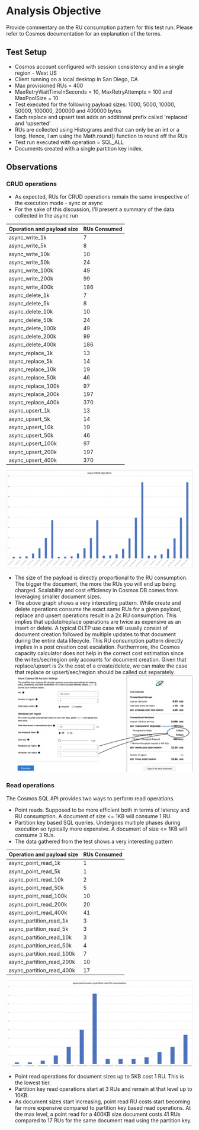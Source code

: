 # Analysis Objective
Provide commentary on the RU consumption pattern for this test run. Please refer to Cosmos documentation for an explanation of the terms.

## Test Setup
- Cosmos account configured with session consistency and in a single region - West US
- Client running on a local desktop in San Diego, CA
- Max provisioned RUs = 400
- MaxRetryWaitTimeInSeconds = 10, MaxRetryAttempts = 100 and MaxPoolSize = 10
- Test executed for the following payload sizes: 1000, 5000, 10000, 50000, 100000, 200000 and 400000 bytes
- Each replace and upsert test adds an additional prefix called 'replaced' and 'upserted'
- RUs are collected using Histograms and that can only be an int or a long. Hence, I am using the Math.round() function to round off the RUs
- Test run executed with operation = SQL_ALL 
- Documents created with a single partition key index.

## Observations

### CRUD operations
- As expected, RUs for CRUD operations remain the same irrespective of the execution mode - sync or async
- For the sake of this discussion, I'll present a summary of the data collected in the async run

| Operation and payload size | RUs Consumed |
| --- | --- |
| async_write_1k | 7 |
| async_write_5k |	8 |
| async_write_10k |	10 |
| async_write_50k |	24 |
| async_write_100k | 49 |
| async_write_200k | 99 |
| async_write_400k | 186 |
| async_delete_1k | 7 |
| async_delete_5k | 8 |
| async_delete_10k | 10 |
| async_delete_50k | 24 |
| async_delete_100k | 49 |
| async_delete_200k | 99 |
| async_delete_400k | 186 |
| async_replace_1k | 13 |
| async_replace_5k | 14 |
| async_replace_10k | 19 |
| async_replace_50k | 46 |
| async_replace_100k | 97 |
| async_replace_200k | 197 |
| async_replace_400k | 370 |
| async_upsert_1k | 13 |
| async_upsert_5k | 14 |
| async_upsert_10k | 19 |
| async_upsert_50k | 46 |
| async_upsert_100k | 97 |
| async_upsert_200k	| 197 |
| async_upsert_400k | 370 |

![CRUD operations RU consumption](Async%20CRUD%20op%20RUs.png)

- The size of the payload is directly proportional to the RU consumption. The bigger the document, the more the RUs you will end up being charged. Scalability and cost efficiency in Cosmos DB comes from leveraging smaller document sizes. 
- The above graph shows a very interesting pattern. While create and delete operations consume the exact same RUs for a given payload, replace and upsert operations result in a 2x RU consumption. This implies that update/replace operations are twice as expensive as an insert or delete. A typical OLTP use case will usually consist of document creation followed by multiple updates to that document during the entire data lifecycle. This RU consumption pattern directly implies in a post creation cost escalation.
Furthermore, the Cosmos capacity calculator  does not help in the correct cost estimation since the writes/sec/region only accounts for document creation. Given that replace/upsert is 2x the cost of a create/delete, we can make the case that replace or upsert/sec/region should be called out separately.
 ![Cosmos capacity calculator](Cosmos%20Capacity%20Calculator.png)

### Read operations
The Cosmos SQL API provides two ways to perform read operations.
- Point reads. Supposed to be more efficient both in terms of latency and RU consumption. A document of size <= 1KB will consume 1 RU. 
- Partition key based SQL queries. Undergoes multiple phases during execution so typically more expensive. A document of size <= 1KB will consume 3 RUs.
- The data gathered from the test shows a very interesting pattern

| Operation and payload size | RUs Consumed |
| --- | --- |
| async_point_read_1k | 1 |
| async_point_read_5k | 1 |
| async_point_read_10k | 2 |
| async_point_read_50k | 5 |
| async_point_read_100k | 10 |
| async_point_read_200k | 20 |
| async_point_read_400k | 41 |
| async_partition_read_1k | 3 |
| async_partition_read_5k | 3 |
| async_partition_read_10k | 3 |
| async_partition_read_50k | 4 |
| async_partition_read_100k | 7 |
| async_partition_read_200k | 10 |
| async_partition_read_400k | 17 |

![Async point read vs partition key RU consumption](Async%20point%20read%20vs%20partition%20read%20RU%20consumption.png)

- Point read operations for document sizes up to 5KB cost 1 RU. This is the lowest tier.
- Partition key read operations start at 3 RUs and remain at that level up to 10KB.
- As document sizes start increasing, point read RU costs start becoming far more expensive compared to partition key based read operations. At the max level, a point read for a 400KB size document costs 41 RUs compared to 17 RUs for the same document read using the partition key.
 
 

  
        



     




